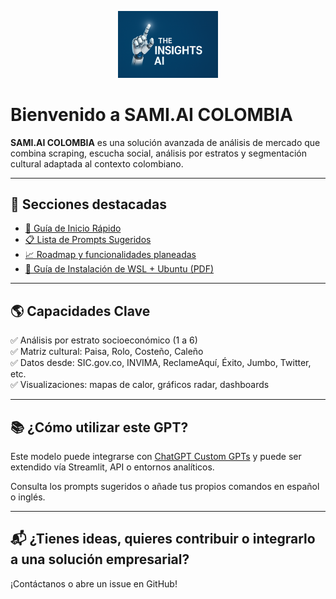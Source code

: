 <p align="center">
  <img src="LOGO.png" width="160" alt="SAMI.AI COLOMBIA Logo">
</p>

# Bienvenido a SAMI.AI COLOMBIA

**SAMI.AI COLOMBIA** es una solución avanzada de análisis de mercado que combina scraping, escucha social, análisis por estratos y segmentación cultural adaptada al contexto colombiano.

---

## 📘 Secciones destacadas

- [🚀 Guía de Inicio Rápido](GETTING_STARTED.md)
- [📋 Lista de Prompts Sugeridos](example_prompts.md)
- [📈 Roadmap y funcionalidades planeadas](ROADMAP.md)
- [📄 Guía de Instalación de WSL + Ubuntu (PDF)](Guia_WSL_Ubuntu_Instalacion.pdf)

---

## 🌎 Capacidades Clave

✅ Análisis por estrato socioeconómico (1 a 6)  
✅ Matriz cultural: Paisa, Rolo, Costeño, Caleño  
✅ Datos desde: SIC.gov.co, INVIMA, ReclameAquí, Éxito, Jumbo, Twitter, etc.  
✅ Visualizaciones: mapas de calor, gráficos radar, dashboards

---

## 📚 ¿Cómo utilizar este GPT?

Este modelo puede integrarse con [ChatGPT Custom GPTs](https://chat.openai.com/gpts/editor) y puede ser extendido vía Streamlit, API o entornos analíticos.

Consulta los prompts sugeridos o añade tus propios comandos en español o inglés.

---

## 📬 ¿Tienes ideas, quieres contribuir o integrarlo a una solución empresarial?

¡Contáctanos o abre un issue en GitHub!